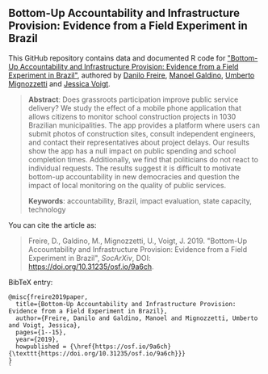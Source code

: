 ## Bottom-Up Accountability and Infrastructure Provision: Evidence from a Field Experiment in Brazil

This GitHub repository contains data and documented R code for ["Bottom-Up Accountability and Infrastructure Provision: Evidence from a Field Experiment in Brazil"](https://doi.org/10.31235/osf.io/9a6ch), authored by [Danilo Freire](http://danilofreire.github.io), [Manoel Galdino](https://www.transparencia.org.br/quem_somos#quem_somos), [Umberto Mignozzetti](http://umbertomig.com) and [Jessica Voigt](https://www.linkedin.com/in/voigtjessica/).

> **Abstract**: Does grassroots participation improve public service delivery? We study the effect of a mobile phone application that allows citizens to monitor school construction projects in 1030 Brazilian municipalities. The app provides a platform where users can submit photos of construction sites, consult independent engineers, and contact their representatives about project delays. Our results show the app has a null impact on public spending and school completion times. Additionally, we find that politicians do not react to individual requests. The results suggest it is difficult to motivate bottom-up accountability in new democracies and question the impact of local monitoring on the quality of public services.
>
> **Keywords**: accountability, Brazil, impact evaluation, state capacity, technology

You can cite the article as: 

> Freire, D., Galdino, M., Mignozzetti, U., Voigt, J. 2019. "Bottom-Up Accountability and Infrastructure Provision: Evidence from a Field Experiment in Brazil", _SocArXiv_, DOI: <https://doi.org/10.31235/osf.io/9a6ch>.

BibTeX entry:

```
@misc{freire2019paper,
  title={Bottom-Up Accountability and Infrastructure Provision: Evidence from a Field Experiment in Brazil},
  author={Freire, Danilo and Galdino, Manoel and Mignozzetti, Umberto and Voigt, Jessica},
  pages={1--15},
  year={2019},
  howpublished = {\href{https://osf.io/9a6ch}{\texttt{https://doi.org/10.31235/osf.io/9a6ch}}}
}
`
